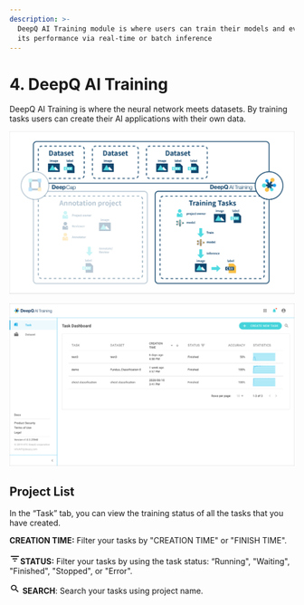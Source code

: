 ```yaml
---
description: >-
  DeepQ AI Training module is where users can train their models and evaluate
  its performance via real-time or batch inference
---
```


# 4. DeepQ AI Training

DeepQ AI Training is where the neural network meets datasets. By training tasks users can create their AI applications with their own data.

![](../.gitbook/assets/con-4-0-1.png)

![](../.gitbook/assets/con-4-0-2.png)

## Project List

In the “Task” tab, you can view the training status of all the tasks that you have created.

**CREATION TIME:** Filter your tasks by "CREATION TIME" or "FINISH TIME".

![](../.gitbook/assets/con-icon-11.png)**STATUS:** Filter your tasks by using the task status: “Running", "Waiting", "Finished", "Stopped", or "Error".

![](../.gitbook/assets/con-icon-6.png) **SEARCH**: Search your tasks using project name.
